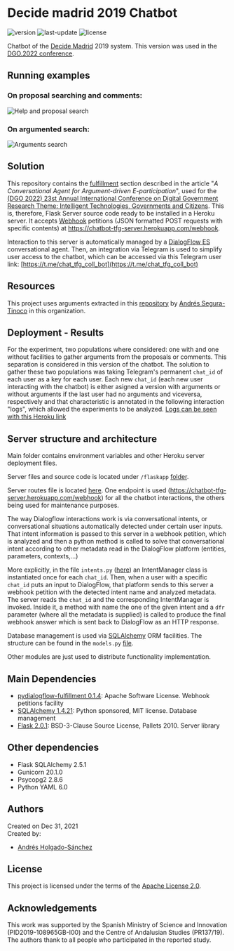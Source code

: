 # Decide madrid 2019 Chatbot
![version](https://img.shields.io/badge/version-1.0.0-blue)
![last-update](https://img.shields.io/badge/last_update-11/01/2022-orange)
![license](https://img.shields.io/badge/license-Apache_2.0-brightgreen)

Chatbot of the [Decide Madrid](https://decide.madrid.es/) 2019 system. This version was used in the [DGO.2022 conference](https://dgsociety.org/dgo-2022/).
## Running examples
### On proposal searching and comments:
![Help and proposal search](https://raw.githubusercontent.com/argrecsys/decide-madrid-chatbot/main/images/chatbotbasico.gif)
### On argumented search:
![Arguments search](https://raw.githubusercontent.com/argrecsys/decide-madrid-chatbot/main/images/chatbotargs.gif)
## Solution
This repository contains the [fulfillment](https://cloud.google.com/dialogflow/es/docs/fulfillment-overview) section described in the article "_A Conversational Agent for Argument-driven E-participation_", used for the [(DGO 2022) 23st Annual International Conference on Digital Government Research
Theme: Intelligent Technologies, Governments and Citizens](https://dgsociety.org/dgo-2022/). This is, therefore, Flask Server source code ready to be installed in a Heroku server. It accepts [Webhook](https://cloud.google.com/dialogflow/es/docs/fulfillment-webhook?hl=es-419) petitions (JSON formatted POST requests with specific contents) at https://chatbot-tfg-server.herokuapp.com/webhook.

Interaction to this server is automatically managed by a [DialogFlow ES](https://cloud.google.com/dialogflow/es/docs) conversational agent. Then, an integration via Telegram is used to simplify user access to the chatbot, which can be accessed via this Telegram user link: [https://t.me/chat_tfg_coll_bot](https://t.me/chat_tfg_coll_bot)
## Resources
This project uses arguments extracted in this [repository](https://github.com/argrecsys/arg-miner) by  <a href="https://github.com/ansegura7" target="_blank">Andrés Segura-Tinoco</a> in this organization.

## Deployment - Results
For the experiment, two populations where considered: one with and one without facilities to gather arguments from the proposals or comments.
This separation is considered in this version of the chatbot. The solution to gather these two populations was taking Telegram's permanent `chat_id` of each user as a key for each user. Each new `chat_id` (each new user interacting with the chatbot) is either asigned a version with arguments or without arguments if the last user had no arguments and viceversa, respectively and that characteristic is annotated in the following interaction "logs", which allowed the experiments to be analyzed. [Logs can be seen with this Heroku link](https://data.heroku.com/dataclips/igegnagpokdriykszurgvflxivvy)

## Server structure and architecture
Main folder contains environment variables and other Heroku server deployment files.

Server files and source code is located under `/flaskapp` [folder](https://github.com/argrecsys/decide-madrid-chatbot/blob/main/flaskapp/).

Server routes file is located [here](https://github.com/argrecsys/decide-madrid-chatbot/blob/main/flaskapp/__init__.py). One endpoint is used (https://chatbot-tfg-server.herokuapp.com/webhook) for all the chatbot interactions, the others being used for maintenance purposes.

The way Dialogflow interactions work is via conversational intents, or conversational situations automatically detected under certain user inputs. That intent information is passed to this server in a webhook petition, which is analyzed and then a python method is called to solve that conversational intent according to other metadata read in the DialogFlow platform (entities, parameters, contexts,...)

More explicitly, in the file `intents.py` ([here](https://github.com/argrecsys/decide-madrid-chatbot/blob/main/flaskapp/intents.py)) an IntentManager class is instantiated once for each `chat_id`. Then, when a user with a specific `chat_id` puts an input to DialogFlow, that platform sends to this server a webhook petition with the detected intent name and analyzed metadata. The server reads the `chat_id` and the corresponding IntentManager is invoked. Inside it, a method with name the one of the given intent and a `dfr` parameter (where all the metadata is supplied) is called to produce the final webhook answer which is sent back to DialogFlow as an HTTP response.

Database management is used via [SQLAlchemy](https://www.sqlalchemy.org/) ORM facilities. The structure can be found in the `models.py` [file](https://github.com/argrecsys/decide-madrid-chatbot/blob/main/flaskapp/intents.py).

Other modules are just used to distribute functionality implementation.

## Main Dependencies
- [pydialogflow-fulfillment 0.1.4](https://pypi.org/project/pydialogflow-fulfillment/): Apache Software License. Webhook petitions facility
- [SQLAlchemy 1.4.21](https://www.sqlalchemy.org/): Python sponsored, MIT license. Database management
- [Flask 2.0.1](https://flask.palletsprojects.com/en/2.0.x/): BSD-3-Clause Source License, Pallets 2010. Server library
## Other dependencies
- Flask SQLAlchemy 2.5.1
- Gunicorn 20.1.0
- Psycopg2 2.8.6
- Python YAML 6.0
 
## Authors
Created on Dec 31, 2021  
Created by:
- <a href="https://github.com/andresh26-uam" target="_blank">Andrés Holgado-Sánchez</a>

## License
This project is licensed under the terms of the <a href="https://github.com/argrecsys/decide-madrid-chatbot/blob/main/LICENSE">Apache License 2.0</a>.

## Acknowledgements
This work was supported by the Spanish Ministry of Science and Innovation (PID2019-108965GB-I00) and the Centre of Andalusian Studies (PR137/19). The authors thank to all people who participated in the reported study.
